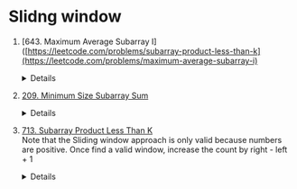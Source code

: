 # Slidng window
1. [643. Maximum Average Subarray I]([https://leetcode.com/problems/subarray-product-less-than-k](https://leetcode.com/problems/maximum-average-subarray-i)  
    <details>

      ```python
        def findMaxAverage(self, nums: List[int], k: int) -> float:
            maxSum = 0
            for i in range(k):
                maxSum += nums[i]
            currSum = maxSum
    
            for right in range(k, len(nums)):
                currSum += nums[right] - nums[right - k]
                maxSum = max(maxSum, currSum)
            
            return maxSum / k
      ```
    </details>   
1. [209. Minimum Size Subarray Sum](https://leetcode.com/problems/minimum-size-subarray-sum)  
    <details>

      ```python
        def minSubArrayLen(self, target: int, nums: List[int]) -> int:
            result = len(nums) + 1
            total = 0
            start = 0
    
            for end in range(len(nums)):
                total += nums[end]
    
                while total >= target:
                    result = min(result, end - start + 1)
                    total -= nums[start]
                    start += 1
            return 0 if result == len(nums) + 1 else result
      ```
    </details>
1. [713. Subarray Product Less Than K](https://leetcode.com/problems/subarray-product-less-than-k)  
   Note that the Sliding window approach is only valid because numbers are positive.
   Once find a valid window, increase the count by right - left + 1  
    <details>

      ```python
        def numSubarrayProductLessThanK(self, nums: List[int], k: int) -> int:
            if k <= 1:
                return 0
    
            count = 0
            currProduct = 1
            left = 0
            for right in range(len(nums)):
                currProduct *= nums[right]
                
                while currProduct >= k:
                    currProduct /= nums[left]
                    left += 1
    
                count += right - left + 1
    
            return count
      ```
    </details>
 
